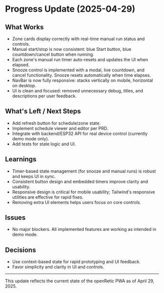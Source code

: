 # Progress Update (2025-04-29)

## What Works
- Zone cards display correctly with real-time manual run status and controls.
- Manual start/stop is now consistent: blue Start button, blue countdown/cancel button when running.
- Each zone's manual run timer auto-resets and updates the UI when elapsed.
- Snooze control is implemented with a modal, live countdown, and cancel functionality. Snooze resets automatically when time elapses.
- NavBar is now fully responsive: stacks vertically on mobile, horizontal on desktop.
- UI is clean and focused: removed unnecessary debug, titles, and descriptions per user feedback.

## What's Left / Next Steps
- Add refresh button for schedule/zone state.
- Implement schedule viewer and editor per PRD.
- Integrate with backend/ESP32 API for real device control (currently demo mode only).
- Add tests for state logic and UI.

## Learnings
- Timer-based state management (for snooze and manual runs) is robust and keeps UI in sync.
- Consistent button design and embedded timers improve clarity and usability.
- Responsive design is critical for mobile usability; Tailwind's responsive utilities are effective for rapid fixes.
- Removing extra UI elements helps users focus on core controls.

## Issues
- No major blockers. All implemented features are working as intended in demo mode.

## Decisions
- Use context-based state for rapid prototyping and UI feedback.
- Favor simplicity and clarity in UI and controls.

---
This update reflects the current state of the openRetic PWA as of April 29, 2025.
